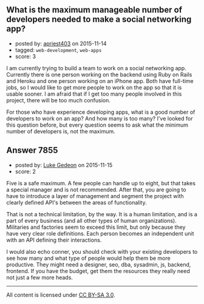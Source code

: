 ## What is the maximum manageable number of developers needed to make a social networking app?

- posted by: [apriest403](https://stackexchange.com/users/7254758/apriest403) on 2015-11-14
- tagged: `web-development`, `web-apps`
- score: 3

I am currently trying to build a team to work on a social networking app. Currently there is one person working on the backend using Ruby on Rails and Heroku and one person working on an iPhone app. Both have full-time jobs, so I would like to get more people to work on the app so that it is usable sooner. I am afraid that if I get too many people involved in this project, there will be too much confusion.

For those who have experience developing apps, what is a good number of developers to work on an app? And how many is too many? I've looked for this question before, but every question seems to ask what the minimum number of developers is, not the maximum.



## Answer 7855

- posted by: [Luke Gedeon](https://stackexchange.com/users/1119600/luke-gedeon) on 2015-11-15
- score: 2

Five is a safe maximum. A few people can handle up to eight, but that takes a special manager and is not recommended. After that, you are going to have to introduce a layer of management and segment the project with clearly defined API's between the areas of functionality.

That is not a technical limitation, by the way. It is a human limitation, and is a part of every business (and all other types of human organizations). Militaries and factories seem to exceed this limit, but only because they have very clear role definitions. Each person becomes an independent unit with an API defining their interactions.

I would also echo conner, you should check with your existing developers to see how many and what type of people would help them be more productive. They might need a designer, seo, dba, sysadmin, js, backend, frontend. If you have the budget, get them the resources they really need not just a few more heads.



---

All content is licensed under [CC BY-SA 3.0](https://creativecommons.org/licenses/by-sa/3.0/).
